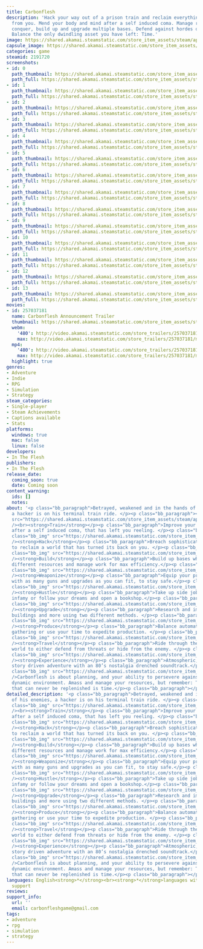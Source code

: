```yaml
---
title: Carbonflesh
description: 'Hack your way out of a prison train and reclaim everything taken away
  from you. Mend your body and mind after a self induced coma. Manage resources to
  conquer, build up and upgrade multiple bases. Defend against hordes of enemies.
  Balance the only dwindling asset you have left: Time.'
image: https://shared.akamai.steamstatic.com/store_item_assets/steam/apps/2191720/header.jpg?t=1730800550
capsule_image: https://shared.akamai.steamstatic.com/store_item_assets/steam/apps/2191720/capsule_231x87.jpg?t=1730800550
categories: game
steamid: 2191720
screenshots:
- id: 0
  path_thumbnail: https://shared.akamai.steamstatic.com/store_item_assets/steam/apps/2191720/ss_703b2e5e60eeba42b85ef901543194f71b3ac143.600x338.jpg?t=1730800550
  path_full: https://shared.akamai.steamstatic.com/store_item_assets/steam/apps/2191720/ss_703b2e5e60eeba42b85ef901543194f71b3ac143.1920x1080.jpg?t=1730800550
- id: 1
  path_thumbnail: https://shared.akamai.steamstatic.com/store_item_assets/steam/apps/2191720/ss_0449c9931f32e81e637c23eb3f1a9168766a4d1c.600x338.jpg?t=1730800550
  path_full: https://shared.akamai.steamstatic.com/store_item_assets/steam/apps/2191720/ss_0449c9931f32e81e637c23eb3f1a9168766a4d1c.1920x1080.jpg?t=1730800550
- id: 2
  path_thumbnail: https://shared.akamai.steamstatic.com/store_item_assets/steam/apps/2191720/ss_18f4e0de0aad73ef55b3f982b68fbe5265ef6da0.600x338.jpg?t=1730800550
  path_full: https://shared.akamai.steamstatic.com/store_item_assets/steam/apps/2191720/ss_18f4e0de0aad73ef55b3f982b68fbe5265ef6da0.1920x1080.jpg?t=1730800550
- id: 3
  path_thumbnail: https://shared.akamai.steamstatic.com/store_item_assets/steam/apps/2191720/ss_0539b7c29219972fd977ede3f26cca29243932dd.600x338.jpg?t=1730800550
  path_full: https://shared.akamai.steamstatic.com/store_item_assets/steam/apps/2191720/ss_0539b7c29219972fd977ede3f26cca29243932dd.1920x1080.jpg?t=1730800550
- id: 4
  path_thumbnail: https://shared.akamai.steamstatic.com/store_item_assets/steam/apps/2191720/ss_f1dd85b93b3eb836be12152873c482c3164e971e.600x338.jpg?t=1730800550
  path_full: https://shared.akamai.steamstatic.com/store_item_assets/steam/apps/2191720/ss_f1dd85b93b3eb836be12152873c482c3164e971e.1920x1080.jpg?t=1730800550
- id: 5
  path_thumbnail: https://shared.akamai.steamstatic.com/store_item_assets/steam/apps/2191720/ss_5185648fda6802cf154d863e2a539ef2f3840944.600x338.jpg?t=1730800550
  path_full: https://shared.akamai.steamstatic.com/store_item_assets/steam/apps/2191720/ss_5185648fda6802cf154d863e2a539ef2f3840944.1920x1080.jpg?t=1730800550
- id: 6
  path_thumbnail: https://shared.akamai.steamstatic.com/store_item_assets/steam/apps/2191720/ss_dd545462937cb477c0e30140b236e8a2365cee07.600x338.jpg?t=1730800550
  path_full: https://shared.akamai.steamstatic.com/store_item_assets/steam/apps/2191720/ss_dd545462937cb477c0e30140b236e8a2365cee07.1920x1080.jpg?t=1730800550
- id: 7
  path_thumbnail: https://shared.akamai.steamstatic.com/store_item_assets/steam/apps/2191720/ss_12abe5e8e9cda7e26cd5eda7dd1377a0a181e0f1.600x338.jpg?t=1730800550
  path_full: https://shared.akamai.steamstatic.com/store_item_assets/steam/apps/2191720/ss_12abe5e8e9cda7e26cd5eda7dd1377a0a181e0f1.1920x1080.jpg?t=1730800550
- id: 8
  path_thumbnail: https://shared.akamai.steamstatic.com/store_item_assets/steam/apps/2191720/ss_e855f58088c93ac24974ef06055ae0eb2f9b2072.600x338.jpg?t=1730800550
  path_full: https://shared.akamai.steamstatic.com/store_item_assets/steam/apps/2191720/ss_e855f58088c93ac24974ef06055ae0eb2f9b2072.1920x1080.jpg?t=1730800550
- id: 9
  path_thumbnail: https://shared.akamai.steamstatic.com/store_item_assets/steam/apps/2191720/ss_aca210e4148e1445769873ed5b2abb05ff1cec29.600x338.jpg?t=1730800550
  path_full: https://shared.akamai.steamstatic.com/store_item_assets/steam/apps/2191720/ss_aca210e4148e1445769873ed5b2abb05ff1cec29.1920x1080.jpg?t=1730800550
- id: 10
  path_thumbnail: https://shared.akamai.steamstatic.com/store_item_assets/steam/apps/2191720/ss_0187cd7b74f2004636b7049c9d6b287292bfe189.600x338.jpg?t=1730800550
  path_full: https://shared.akamai.steamstatic.com/store_item_assets/steam/apps/2191720/ss_0187cd7b74f2004636b7049c9d6b287292bfe189.1920x1080.jpg?t=1730800550
- id: 11
  path_thumbnail: https://shared.akamai.steamstatic.com/store_item_assets/steam/apps/2191720/ss_db0cbe33c9d5ecc161fa0a7c35ee47ed9a944004.600x338.jpg?t=1730800550
  path_full: https://shared.akamai.steamstatic.com/store_item_assets/steam/apps/2191720/ss_db0cbe33c9d5ecc161fa0a7c35ee47ed9a944004.1920x1080.jpg?t=1730800550
- id: 12
  path_thumbnail: https://shared.akamai.steamstatic.com/store_item_assets/steam/apps/2191720/ss_6fda71fa96b497ee8b7b1283bf596109a07f8128.600x338.jpg?t=1730800550
  path_full: https://shared.akamai.steamstatic.com/store_item_assets/steam/apps/2191720/ss_6fda71fa96b497ee8b7b1283bf596109a07f8128.1920x1080.jpg?t=1730800550
- id: 13
  path_thumbnail: https://shared.akamai.steamstatic.com/store_item_assets/steam/apps/2191720/ss_a415acbb9571b043e2a354fcd7573a5ac15ed876.600x338.jpg?t=1730800550
  path_full: https://shared.akamai.steamstatic.com/store_item_assets/steam/apps/2191720/ss_a415acbb9571b043e2a354fcd7573a5ac15ed876.1920x1080.jpg?t=1730800550
movies:
- id: 257037181
  name: Carbonflesh Announcement Trailer
  thumbnail: https://shared.akamai.steamstatic.com/store_item_assets/steam/apps/257037181/movie.293x165.jpg?t=1721326805
  webm:
    '480': http://video.akamai.steamstatic.com/store_trailers/257037181/movie480_vp9.webm?t=1721326805
    max: http://video.akamai.steamstatic.com/store_trailers/257037181/movie_max_vp9.webm?t=1721326805
  mp4:
    '480': http://video.akamai.steamstatic.com/store_trailers/257037181/movie480.mp4?t=1721326805
    max: http://video.akamai.steamstatic.com/store_trailers/257037181/movie_max.mp4?t=1721326805
  highlight: true
genres:
- Adventure
- Indie
- RPG
- Simulation
- Strategy
steam_categories:
- Single-player
- Steam Achievements
- Captions available
- Stats
platforms:
  windows: true
  mac: false
  linux: false
developers:
- In The Flesh
publishers:
- In The Flesh
release_date:
  coming_soon: true
  date: Coming soon
content_warning:
  ids: []
  notes:
about: '<p class="bb_paragraph">Betrayed, weakened and in the hands of his enemies,
  a hacker is on his terminal train ride. </p><p class="bb_paragraph"><img class="bb_img"
  src="https://shared.akamai.steamstatic.com/store_item_assets/steam/apps/2191720/extras/wishlist.gif?t=1730800550"
  /><br><strong>Train</strong></p><p class="bb_paragraph">Improve your mind and body
  after a self induced coma, that has left you reeling. </p><p class="bb_paragraph"><img
  class="bb_img" src="https://shared.akamai.steamstatic.com/store_item_assets/steam/apps/2191720/extras/training_2.gif?t=1730800550"
  /><strong>Hack</strong></p><p class="bb_paragraph">Breach sophisticated systems
  to reclaim a world that has turned its back on you. </p><p class="bb_paragraph"><img
  class="bb_img" src="https://shared.akamai.steamstatic.com/store_item_assets/steam/apps/2191720/extras/hacking.gif?t=1730800550"
  /><strong>Build</strong></p><p class="bb_paragraph">Build up bases which produce
  different resources and manage work for max efficiency.</p><p class="bb_paragraph"><img
  class="bb_img" src="https://shared.akamai.steamstatic.com/store_item_assets/steam/apps/2191720/extras/Temple_building.gif?t=1730800550"
  /><strong>Weaponize</strong></p><p class="bb_paragraph">Equip your prison train
  with as many guns and upgrades as you can fit, to stay safe.</p><p class="bb_paragraph"><img
  class="bb_img" src="https://shared.akamai.steamstatic.com/store_item_assets/steam/apps/2191720/extras/train_building.gif?t=1730800550"
  /><strong>Hustle</strong></p><p class="bb_paragraph">Take up side jobs to gather
  infamy or follow your dreams and open a bookshop.</p><p class="bb_paragraph"><img
  class="bb_img" src="https://shared.akamai.steamstatic.com/store_item_assets/steam/apps/2191720/extras/contract_books.gif?t=1730800550"
  /><strong>Upgrade</strong></p><p class="bb_paragraph">Research and improve: Weapons,
  buildings and more using two different methods. </p><p class="bb_paragraph"><img
  class="bb_img" src="https://shared.akamai.steamstatic.com/store_item_assets/steam/apps/2191720/extras/upgrade.gif?t=1730800550"
  /><strong>Produce</strong></p><p class="bb_paragraph">Balance automated resource
  gathering or use your time to expedite production. </p><p class="bb_paragraph"><img
  class="bb_img" src="https://shared.akamai.steamstatic.com/store_item_assets/steam/apps/2191720/extras/machinarium.gif?t=1730800550"
  /><strong>Travel</strong></p><p class="bb_paragraph">Ride through the dark futuristic
  world to either defend from threats or hide from the enemy. </p><p class="bb_paragraph"><img
  class="bb_img" src="https://shared.akamai.steamstatic.com/store_item_assets/steam/apps/2191720/extras/map.gif?t=1730800550"
  /><strong>Experience</strong></p><p class="bb_paragraph">Atmospheric, grimdark,
  story driven adventure with an 80’s nostalgia drenched soundtrack.</p><p class="bb_paragraph"><img
  class="bb_img" src="https://shared.akamai.steamstatic.com/store_item_assets/steam/apps/2191720/extras/cutscene.gif?t=1730800550"
  />Carbonflesh is about planning, and your ability to persevere against an ever changing,
  dynamic environment. Amass and manage your resources, but remember: The only resource
  that can never be replenished is time.</p><p class="bb_paragraph"></p>'
detailed_description: '<p class="bb_paragraph">Betrayed, weakened and in the hands
  of his enemies, a hacker is on his terminal train ride. </p><p class="bb_paragraph"><img
  class="bb_img" src="https://shared.akamai.steamstatic.com/store_item_assets/steam/apps/2191720/extras/wishlist.gif?t=1730800550"
  /><br><strong>Train</strong></p><p class="bb_paragraph">Improve your mind and body
  after a self induced coma, that has left you reeling. </p><p class="bb_paragraph"><img
  class="bb_img" src="https://shared.akamai.steamstatic.com/store_item_assets/steam/apps/2191720/extras/training_2.gif?t=1730800550"
  /><strong>Hack</strong></p><p class="bb_paragraph">Breach sophisticated systems
  to reclaim a world that has turned its back on you. </p><p class="bb_paragraph"><img
  class="bb_img" src="https://shared.akamai.steamstatic.com/store_item_assets/steam/apps/2191720/extras/hacking.gif?t=1730800550"
  /><strong>Build</strong></p><p class="bb_paragraph">Build up bases which produce
  different resources and manage work for max efficiency.</p><p class="bb_paragraph"><img
  class="bb_img" src="https://shared.akamai.steamstatic.com/store_item_assets/steam/apps/2191720/extras/Temple_building.gif?t=1730800550"
  /><strong>Weaponize</strong></p><p class="bb_paragraph">Equip your prison train
  with as many guns and upgrades as you can fit, to stay safe.</p><p class="bb_paragraph"><img
  class="bb_img" src="https://shared.akamai.steamstatic.com/store_item_assets/steam/apps/2191720/extras/train_building.gif?t=1730800550"
  /><strong>Hustle</strong></p><p class="bb_paragraph">Take up side jobs to gather
  infamy or follow your dreams and open a bookshop.</p><p class="bb_paragraph"><img
  class="bb_img" src="https://shared.akamai.steamstatic.com/store_item_assets/steam/apps/2191720/extras/contract_books.gif?t=1730800550"
  /><strong>Upgrade</strong></p><p class="bb_paragraph">Research and improve: Weapons,
  buildings and more using two different methods. </p><p class="bb_paragraph"><img
  class="bb_img" src="https://shared.akamai.steamstatic.com/store_item_assets/steam/apps/2191720/extras/upgrade.gif?t=1730800550"
  /><strong>Produce</strong></p><p class="bb_paragraph">Balance automated resource
  gathering or use your time to expedite production. </p><p class="bb_paragraph"><img
  class="bb_img" src="https://shared.akamai.steamstatic.com/store_item_assets/steam/apps/2191720/extras/machinarium.gif?t=1730800550"
  /><strong>Travel</strong></p><p class="bb_paragraph">Ride through the dark futuristic
  world to either defend from threats or hide from the enemy. </p><p class="bb_paragraph"><img
  class="bb_img" src="https://shared.akamai.steamstatic.com/store_item_assets/steam/apps/2191720/extras/map.gif?t=1730800550"
  /><strong>Experience</strong></p><p class="bb_paragraph">Atmospheric, grimdark,
  story driven adventure with an 80’s nostalgia drenched soundtrack.</p><p class="bb_paragraph"><img
  class="bb_img" src="https://shared.akamai.steamstatic.com/store_item_assets/steam/apps/2191720/extras/cutscene.gif?t=1730800550"
  />Carbonflesh is about planning, and your ability to persevere against an ever changing,
  dynamic environment. Amass and manage your resources, but remember: The only resource
  that can never be replenished is time.</p><p class="bb_paragraph"></p>'
languages: English<strong>*</strong><br><strong>*</strong>languages with full audio
  support
reviews:
support_info:
  url: ''
  email: carbonfleshgame@gmail.com
tags:
- adventure
- rpg
- simulation
- strategy
---
```


